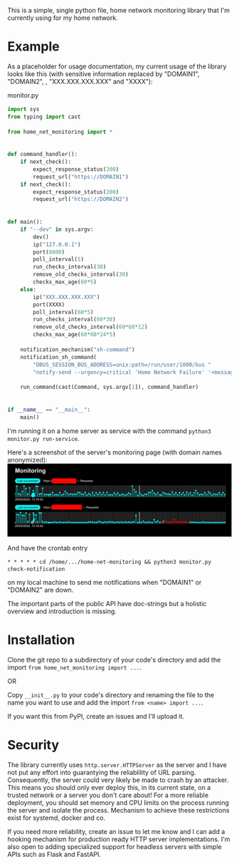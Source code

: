 This is a simple, single python file, home network monitoring library that
I'm currently using for my home network.

# Example
As a placeholder for usage documentation, my current usage of the library
looks like this (with sensitive information replaced by "DOMAIN1", "DOMAIN2",
, "XXX.XXX.XXX.XXX" and "XXXX"):

monitor.py
```python
import sys
from typing import cast

from home_net_monitoring import *


def command_handler():
    if next_check():
        expect_response_status(200)
        request_url("https://DOMAIN1")
    if next_check():
        expect_response_status(200)
        request_url("https://DOMAIN2")


def main():
    if "--dev" in sys.argv:
        dev()
        ip("127.0.0.1")
        port(8000)
        poll_interval(5)
        run_checks_interval(30)
        remove_old_checks_interval(30)
        checks_max_age(60*5)
    else:
        ip("XXX.XXX.XXX.XXX")
        port(XXXX)
        poll_interval(60*5)
        run_checks_interval(60*30)
        remove_old_checks_interval(60*60*12)
        checks_max_age(60*60*24*5)

    notification_mechanism("sh-command")
    notification_sh_command(
        "DBUS_SESSION_BUS_ADDRESS=unix:path=/run/user/1000/bus "
        "notify-send --urgency=critical 'Home Network Failure' '<message>'")

    run_command(cast(Command, sys.argv[1]), command_handler)


if __name__ == "__main__":
    main()
```

I'm running it on a home server as service with the command
`python3 monitor.py run-service`.

Here's a screenshot of the server's monitoring page (with domain names
anonymized):
![Monitoring Page Screenshot](./README_assets/monitoring_page_screenshot.jpg)

And have the crontab entry
```
* * * * * cd /home/.../home-net-monitoring && python3 monitor.py check-notification
```
on my local machine to send me notifications when "DOMAIN1" or "DOMAIN2"
are down.

The important parts of the public API have doc-strings but a holistic
overview and introduction is missing.

# Installation
Clone the git repo to a subdirectory of your code's directory and add the import
`from home_net_monitoring import ...`.

OR

Copy `__init__.py` to your code's directory and renaming the file to the name
you want to use and add the import `from <name> import ...`.

If you want this from PyPI, create an issues and I'll upload it.

# Security
The library currently uses `http.server.HTTPServer` as the server and
I have not put any effort into guarantying the reliablility of URL parsing.
Consequently, the server could very likely be made to crash by an attacker.
This means you should only ever deploy this, in its current state,
on a trusted network or a server you don't care about! For a more reliable
deployment, you should set memory and CPU limits on the process running the
server and isolate the process. Mechanism to achieve these restrictions
exist for systemd, docker and co.

If you need more reliability, create an issue to let me know and I can add
a hooking mechanism for production ready HTTP server implementations.
I'm also open to adding specialized support for headless servers with
simple APIs such as Flask and FastAPI.

